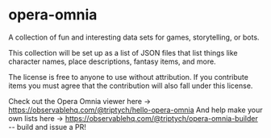 # opera-omnia
A collection of fun and interesting data sets for games, storytelling, or bots.

This collection will be set up as a list of JSON files that list things like character names, place descriptions, fantasy items, and more.
 
The license is free to anyone to use without attribution.
If you contribute items you must agree that the contribution will also fall under this license.

Check out the Opera Omnia viewer here -> https://observablehq.com/@triptych/hello-opera-omnia
And help make your own lists here -> https://observablehq.com/@triptych/opera-omnia-builder -- build and issue a PR!
